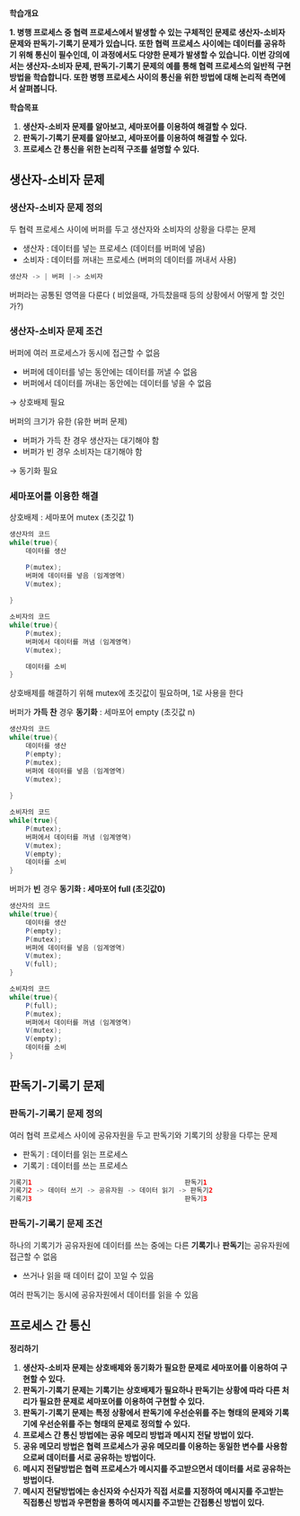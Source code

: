 **학습개요**

**1. 병행 프로세스 중 협력 프로세스에서 발생할 수 있는 구체적인 문제로 생산자-소비자 문제와 판독기-기록기 문제가 있습니다. 또한 협력 프로세스 사이에는 데이터를 공유하기 위해 통신이 필수인데, 이 과정에서도 다양한 문제가 발생할 수 있습니다. 이번 강의에서는 생산자-소비자 문제, 판독기-기록기 문제의 예를 통해 협력 프로세스의 일반적 구현방법을 학습합니다. 또한 병행 프로세스 사이의 통신을 위한 방법에 대해 논리적 측면에서 살펴봅니다.**

**학습목표**

1. **생산자-소비자 문제를 알아보고, 세마포어를 이용하여 해결할 수 있다.**
2. **판독기-기록기 문제를 알아보고, 세마포어를 이용하여 해결할 수 있다.**
3. **프로세스 간 통신을 위한 논리적 구조를 설명할 수 있다.**

## 생산자-소비자 문제

### 생산자-소비자 문제 정의

두 협력 프로세스 사이에 버퍼를 두고 생산자와 소비자의 상황을 다루는 문제

- 생산자 : 데이터를 넣는 프로세스 (데이터를 버퍼에 넣음)
- 소비자 : 데이터를 꺼내는 프로세스 (버퍼의 데이터를 꺼내서 사용)

```java
생산자 -> | 버퍼 |-> 소비자
```

버퍼라는 공통된 영역을 다룬다 ( 비었을때, 가득찼을때 등의 상황에서 어떻게 할 것인가?)

### 생산자-소비자 문제 조건

버퍼에 여러 프로세스가 동시에 접근할 수 없음

- 버퍼에 데이터를 넣는 동안에는 데이터를 꺼낼 수 없음
- 버퍼에서 데이터를 꺼내는 동안에는 데이터를 넣을 수 없음

→ 상호배제 필요

버퍼의 크기가 유한 (유한 버퍼 문제)

- 버퍼가 가득 찬 경우 생산자는 대기해야 함
- 버퍼가 빈 경우 소비자는 대기해야 함

→ 동기화 필요

### 세마포어를 이용한 해결

상호배제 : 세마포어 mutex (초깃값 1)

```java
생산자의 코드
while(true){
    데이터를 생산

    P(mutex);
    버퍼에 데이터를 넣음 (임계영역)
    V(mutex);	
	
}

소비자의 코드
while(true){
    P(mutex);
    버퍼에서 데이터를 꺼냄 (임계영역)
    V(mutex);

    데이터를 소비
}
```

상호배제를 해결하기 위해 mutex에 초깃값이 필요하며, 1로 사용을 한다

버퍼가 **가득 찬** 경우 **동기화** : 세마포어 empty (초깃값 n)

```java
생산자의 코드
while(true){
    데이터를 생산
    P(empty);
    P(mutex);
    버퍼에 데이터를 넣음 (임계영역)
    V(mutex);	
	
}

소비자의 코드
while(true){
    P(mutex);
    버퍼에서 데이터를 꺼냄 (임계영역)
    V(mutex);
    V(empty);
    데이터를 소비
}
```

버퍼가 **빈** 경우 **동기화 : 세마포어 full (초깃값0)**

```java
생산자의 코드
while(true){
    데이터를 생산
    P(empty);
    P(mutex);
    버퍼에 데이터를 넣음 (임계영역)
    V(mutex);
    V(full);
}

소비자의 코드
while(true){
    P(full);
    P(mutex);
    버퍼에서 데이터를 꺼냄 (임계영역)
    V(mutex);
    V(empty);
    데이터를 소비
}
```

## 판독기-기록기 문제

### 판독기-기록기 문제 정의

여러 협력 프로세스 사이에 공유자원을 두고 판독기와 기록기의 상황을 다루는 문제

- 판독기 : 데이터를 읽는 프로세스
- 기록기 : 데이터를 쓰는 프로세스

```java
기록기1                                      판독기1
기록기2 -> 데이터 쓰기 -> 공유자원 -> 데이터 읽기 -> 판독기2
기록기3                                      판독기3
```

### 판독기-기록기 문제 조건

하나의 기록기가 공유자원에 데이터를 쓰는 중에는 다른 **기록기**나 **판독기**는 공유자원에 접근할 수 없음

- 쓰거나 읽을 때 데이터 값이 꼬일 수 있음

여러 판독기는 동시에 공유자원에서 데이터를 읽을 수 있음

## 프로세스 간 통신

**정리하기**

1. **생산자-소비자 문제는 상호배제와 동기화가 필요한 문제로 세마포어를 이용하여 구현할 수 있다.**
2. **판독기-기록기 문제는 기록기는 상호배제가 필요하나 판독기는 상황에 따라 다른 처리가 필요한 문제로 세마포어를 이용하여 구현할 수 있다.**
3.  **판독기-기록기 문제는 특정 상황에서 판독기에 우선순위를 주는 형태의 문제와 기록기에 우선순위를 주는 형태의 문제로 정의할 수 있다.**
4.  **프로세스 간 통신 방법에는 공유 메모리 방법과 메시지 전달 방법이 있다.**
5. **공유 메모리 방법은 협력 프로세스가 공유 메모리를 이용하는 동일한 변수를 사용함으로써 데이터를 서로 공유하는 방법이다.**
6. **메시지 전달방법은 협력 프로세스가 메시지를 주고받으면서 데이터를 서로 공유하는 방법이다.**
7. **메시지 전달방법에는 송신자와 수신자가 직접 서로를 지정하여 메시지를 주고받는 직접통신 방법과 우편함을 통하여 메시지를 주고받는 간접통신 방법이 있다.**
